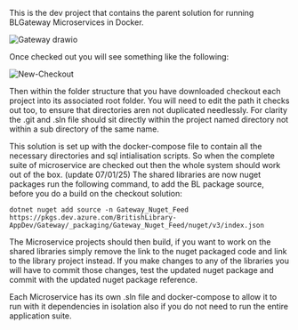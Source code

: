 This is the dev project that contains the parent solution for running BLGateway Microservices in Docker.

![Gateway drawio](https://github.com/thattonBL/BLGatewaySourceLibraries/assets/79150422/9e1f25c2-766e-489c-97a2-9fe0eef83c4d)

Once checked out you will see something like the following:

![New-Checkout](https://github.com/user-attachments/assets/4475c1c6-9903-4e26-aea3-b2811648e96a)

Then within the folder structure that you have downloaded checkout each project into its associated root folder. You will need to edit the path it checks out too, to ensure that directories aren not duplicated needlessly. For clarity the .git and .sln file should sit directly within the project named directory not within a sub directory of the same name.

This solution is set up with the docker-compose file to contain all the necessary directories and sql intialisation scripts. So when the complete suite of microservice are checked out then the whole system should work out of the box.
(update 07/01/25) The shared libraries are now nuget packages run the following command, to add the BL package source, before you do a build on the checkout solution:
```
dotnet nuget add source -n Gateway_Nuget_Feed https://pkgs.dev.azure.com/BritishLibrary-AppDev/Gateway/_packaging/Gateway_Nuget_Feed/nuget/v3/index.json
```
The Microservice projects should then build, if you want to work on the shared libraries simply remove the link to the nuget packaged code and link to the library project instead.
If you make changes to any of the libraries you will have to commit those changes, test the updated nuget package and commit with the updated nuget package reference.

Each Microservice has its own .sln file and docker-compose to allow it to run with it dependencies in isolation also if you do not need to run the entire application suite.
